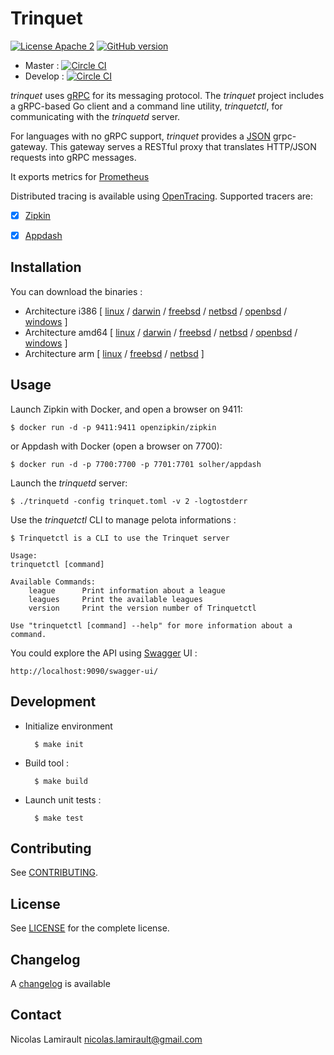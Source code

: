 # Trinquet

[![License Apache 2][badge-license]](LICENSE)
[![GitHub version](https://badge.fury.io/gh/pilotariak%2Ftrinquet.svg)](https://badge.fury.io/gh/pilotariak%2Ftrinquet)

* Master : [![Circle CI](https://circleci.com/gh/pilotariak/trinquet/tree/master.svg?style=svg)](https://circleci.com/gh/pilotariak/trinquet/tree/master)
* Develop : [![Circle CI](https://circleci.com/gh/pilotariak/trinquet/tree/develop.svg?style=svg)](https://circleci.com/gh/pilotariak/trinquet/tree/develop)


*trinquet* uses [gRPC](http://www.grpc.io/) for its messaging protocol. The *trinquet* project includes a gRPC-based Go client and a command line utility, *trinquetctl*, for communicating with the *trinquetd* server.

For languages with no gRPC support, *trinquet* provides a [JSON](http://www.json.org/) grpc-gateway. This gateway serves a RESTful proxy that translates HTTP/JSON requests into gRPC messages.

It exports metrics for [Prometheus](https://prometheus.io/)

Distributed tracing is available using [OpenTracing](http://opentracing.io/). Supported tracers are:
* [x] [Zipkin](https://github.com/openzipkin)
* [x] [Appdash](https://github.com/sourcegraph/appdash)


## Installation

You can download the binaries :

* Architecture i386 [ [linux](https://bintray.com/artifact/download/pilotariak/oss/trinquet-0.2.0_linux_386) / [darwin](https://bintray.com/artifact/download/pilotariak/oss/trinquet-0.2.0_darwin_386) / [freebsd](https://bintray.com/artifact/download/pilotariak/oss/trinquet-0.2.0_freebsd_386) / [netbsd](https://bintray.com/artifact/download/pilotariak/oss/trinquet-0.2.0_netbsd_386) / [openbsd](https://bintray.com/artifact/download/pilotariak/oss/trinquet-0.2.0_openbsd_386) / [windows](https://bintray.com/artifact/download/pilotariak/oss/trinquet-0.2.0_windows_386.exe) ]
* Architecture amd64 [ [linux](https://bintray.com/artifact/download/pilotariak/oss/trinquet-0.2.0_linux_amd64) / [darwin](https://bintray.com/artifact/download/pilotariak/oss/trinquet-0.2.0_darwin_amd64) / [freebsd](https://bintray.com/artifact/download/pilotariak/oss/trinquet-0.2.0_freebsd_amd64) / [netbsd](https://bintray.com/artifact/download/pilotariak/oss/trinquet-0.2.0_netbsd_amd64) / [openbsd](https://bintray.com/artifact/download/pilotariak/oss/trinquet-0.2.0_openbsd_amd64) / [windows](https://bintray.com/artifact/download/pilotariak/oss/trinquet-0.2.0_windows_amd64.exe) ]
* Architecture arm [ [linux](https://bintray.com/artifact/download/pilotariak/oss/trinquet-0.2.0_linux_arm) / [freebsd](https://bintray.com/artifact/download/pilotariak/oss/trinquet-0.2.0_freebsd_arm) / [netbsd](https://bintray.com/artifact/download/pilotariak/oss/trinquet-0.2.0_netbsd_arm) ]

## Usage

Launch Zipkin with Docker, and open a browser on 9411:

    $ docker run -d -p 9411:9411 openzipkin/zipkin

or Appdash with Docker (open a browser on 7700):

    $ docker run -d -p 7700:7700 -p 7701:7701 solher/appdash

Launch the *trinquetd* server:

    $ ./trinquetd -config trinquet.toml -v 2 -logtostderr

Use the *trinquetctl* CLI to manage pelota informations :

    $ Trinquetctl is a CLI to use the Trinquet server

    Usage:
    trinquetctl [command]

    Available Commands:
        league      Print information about a league
        leagues     Print the available leagues
        version     Print the version number of Trinquetctl

    Use "trinquetctl [command] --help" for more information about a command.

You could explore the API using [Swagger](http://swagger.io/) UI :

    http://localhost:9090/swagger-ui/


## Development

* Initialize environment

        $ make init

* Build tool :

        $ make build

* Launch unit tests :

        $ make test

## Contributing

See [CONTRIBUTING](CONTRIBUTING.md).


## License

See [LICENSE](LICENSE) for the complete license.


## Changelog

A [changelog](ChangeLog.md) is available


## Contact

Nicolas Lamirault <nicolas.lamirault@gmail.com>

[badge-license]: https://img.shields.io/badge/license-Apache2-green.svg?style=flat
